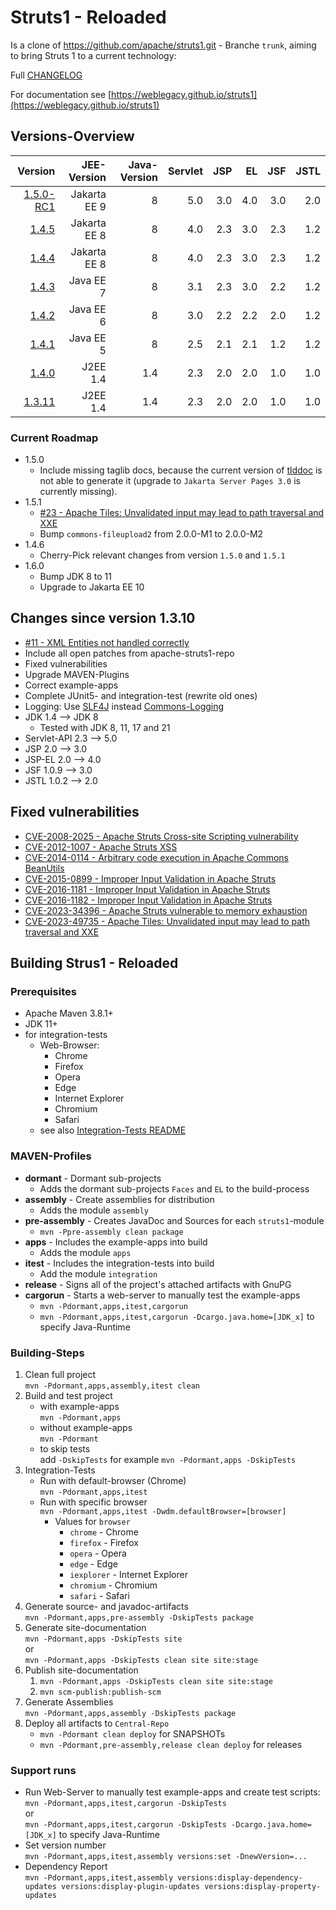 # Struts1 - Reloaded

Is a clone of <https://github.com/apache/struts1.git> - Branche `trunk`, aiming to bring Struts 1 to a current technology:

Full [CHANGELOG](CHANGELOG.md)

For documentation see [https://weblegacy.github.io/struts1](https://weblegacy.github.io/struts1)

## Versions-Overview

| Version                                                                   | JEE-Version  | Java-Version | Servlet | JSP | EL  | JSF | JSTL |
|--------------------------------------------------------------------------:|-------------:|-------------:|--------:|----:|----:|----:|-----:|
| [1.5.0-RC1](https://github.com/weblegacy/struts1/releases/tag/v1.5.0_rc1) | Jakarta EE 9 |            8 |     5.0 | 3.0 | 4.0 | 3.0 |  2.0 |
|         [1.4.5](https://github.com/weblegacy/struts1/releases/tag/v1.4.5) | Jakarta EE 8 |            8 |     4.0 | 2.3 | 3.0 | 2.3 |  1.2 |
|         [1.4.4](https://github.com/weblegacy/struts1/releases/tag/v1.4.4) | Jakarta EE 8 |            8 |     4.0 | 2.3 | 3.0 | 2.3 |  1.2 |
|         [1.4.3](https://github.com/weblegacy/struts1/releases/tag/v1.4.3) |    Java EE 7 |            8 |     3.1 | 2.3 | 3.0 | 2.2 |  1.2 |
|         [1.4.2](https://github.com/weblegacy/struts1/releases/tag/v1.4.2) |    Java EE 6 |            8 |     3.0 | 2.2 | 2.2 | 2.0 |  1.2 |
|         [1.4.1](https://github.com/weblegacy/struts1/releases/tag/v1.4.1) |    Java EE 5 |            8 |     2.5 | 2.1 | 2.1 | 1.2 |  1.2 |
|         [1.4.0](https://github.com/weblegacy/struts1/releases/tag/v1.4.0) |     J2EE 1.4 |          1.4 |     2.3 | 2.0 | 2.0 | 1.0 |  1.0 |
|       [1.3.11](https://github.com/weblegacy/struts1/releases/tag/v1.3.11) |     J2EE 1.4 |          1.4 |     2.3 | 2.0 | 2.0 | 1.0 |  1.0 |

### Current Roadmap

* 1.5.0
  * Include missing taglib docs, because the current version of [tlddoc](https://github.com/weblegacy/tlddoc) is not able to generate it (upgrade to `Jakarta Server Pages 3.0` is currently missing).
* 1.5.1
  * [#23 - Apache Tiles: Unvalidated input may lead to path traversal and XXE](https://github.com/weblegacy/struts1/security/dependabot/23)
  * Bump `commons-fileupload2` from 2.0.0-M1 to 2.0.0-M2
* 1.4.6
  * Cherry-Pick relevant changes from version `1.5.0` and `1.5.1`
* 1.6.0
  * Bump JDK 8 to 11
  * Upgrade to Jakarta EE 10

## Changes since version 1.3.10

* [#11 - XML Entities not handled correctly](https://github.com/weblegacy/struts1/issues/11)
* Include all open patches from apache-struts1-repo
* Fixed vulnerabilities
* Upgrade MAVEN-Plugins
* Correct example-apps
* Complete JUnit5- and integration-test (rewrite old ones)
* Logging: Use [SLF4J](https://www.slf4j.org/) instead [Commons-Logging](https://commons.apache.org/proper/commons-logging/index.html)
* JDK 1.4 --> JDK 8
  * Tested with JDK 8, 11, 17 and 21
* Servlet-API 2.3 --> 5.0
* JSP 2.0 --> 3.0
* JSP-EL 2.0 --> 4.0
* JSF 1.0.9 --> 3.0
* JSTL 1.0.2 --> 2.0

## Fixed vulnerabilities

* [CVE-2008-2025 - Apache Struts Cross-site Scripting vulnerability](https://github.com/advisories/GHSA-wcgx-2hvx-5cwr)
* [CVE-2012-1007 - Apache Struts XSS](https://github.com/advisories/GHSA-9848-v244-962p)
* [CVE-2014-0114 - Arbitrary code execution in Apache Commons BeanUtils](https://github.com/advisories/GHSA-p66x-2cv9-qq3v)
* [CVE-2015-0899 - Improper Input Validation in Apache Struts](https://github.com/advisories/GHSA-cvvx-r33m-v7pq)
* [CVE-2016-1181 - Improper Input Validation in Apache Struts](https://github.com/advisories/GHSA-7jw3-5q4w-89qg)
* [CVE-2016-1182 - Improper Input Validation in Apache Struts](https://github.com/advisories/GHSA-5ggr-mpgw-3mgx)
* [CVE-2023-34396 - Apache Struts vulnerable to memory exhaustion](https://github.com/advisories/GHSA-4g42-gqrg-4633)
* [CVE-2023-49735 - Apache Tiles: Unvalidated input may lead to path traversal and XXE](https://github.com/advisories/GHSA-qw4h-3xjj-84cc)

## Building Strus1 - Reloaded

### Prerequisites

* Apache Maven 3.8.1\+
* JDK 11\+
* for integration-tests
  * Web-Browser:
    * Chrome
    * Firefox
    * Opera
    * Edge
    * Internet Explorer
    * Chromium
    * Safari
  * see also [Integration-Tests README](integration/apps-it-selenium/README.md)

### MAVEN-Profiles

* **dormant** - Dormant sub-projects
  * Adds the dormant sub-projects `Faces` and `EL` to the build-process
* **assembly** - Create assemblies for distribution
  * Adds the module `assembly`
* **pre-assembly** - Creates JavaDoc and Sources for each `struts1`-module
  * `mvn -Ppre-assembly clean package`
* **apps** - Includes the example-apps into build
  * Adds the module `apps`
* **itest** - Includes the integration-tests into build
  * Add the module `integration`
* **release** - Signs all of the project's attached artifacts with GnuPG
* **cargorun** - Starts a web-server to manually test the example-apps
  * `mvn -Pdormant,apps,itest,cargorun`
  * `mvn -Pdormant,apps,itest,cargorun -Dcargo.java.home=[JDK_x]` to specify Java-Runtime

### Building-Steps

1. Clean full project  
   `mvn -Pdormant,apps,assembly,itest clean`
2. Build and test project
   * with example-apps  
     `mvn -Pdormant,apps`
   * without example-apps  
     `mvn -Pdormant`
   * to skip tests  
     add `-DskipTests` for example `mvn -Pdormant,apps -DskipTests`
3. Integration-Tests
   * Run with default-browser (Chrome)  
     `mvn -Pdormant,apps,itest`
   * Run with specific browser  
     `mvn -Pdormant,apps,itest -Dwdm.defaultBrowser=[browser]`
     * Values for `browser`
       * `chrome` - Chrome
       * `firefox` - Firefox
       * `opera` - Opera
       * `edge` - Edge
       * `iexplorer` - Internet Explorer
       * `chromium` - Chromium
       * `safari` - Safari
4. Generate source- and javadoc-artifacts  
   `mvn -Pdormant,apps,pre-assembly -DskipTests package`
5. Generate site-documentation  
   `mvn -Pdormant,apps -DskipTests site`  
   or  
   `mvn -Pdormant,apps -DskipTests clean site site:stage`
6. Publish site-documentation  
   1. `mvn -Pdormant,apps -DskipTests clean site site:stage`
   2. `mvn scm-publish:publish-scm`
7. Generate Assemblies  
   `mvn -Pdormant,apps,assembly -DskipTests package`
8. Deploy all artifacts to `Central-Repo`  
   * `mvn -Pdormant clean deploy` for SNAPSHOTs
   * `mvn -Pdormant,pre-assembly,release clean deploy` for releases

### Support runs

* Run Web-Server to manually test example-apps and create test scripts:  
  `mvn -Pdormant,apps,itest,cargorun -DskipTests`  
  or  
  `mvn -Pdormant,apps,itest,cargorun -DskipTests -Dcargo.java.home=[JDK_x]` to specify Java-Runtime
* Set version number  
  `mvn -Pdormant,apps,itest,assembly versions:set -DnewVersion=...`
* Dependency Report  
  `mvn -Pdormant,apps,itest,assembly versions:display-dependency-updates versions:display-plugin-updates versions:display-property-updates`
